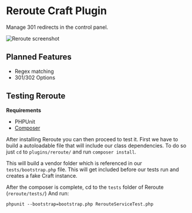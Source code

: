 # Reroute Craft Plugin

Manage 301 redirects in the control panel.

![Reroute screenshot](http://cl.ly/image/3m471U0O0Z10/Screen%20Shot%202013-12-10%20at%208.04.19%20AM.png)

## Planned Features

* Regex matching
* 301/302 Options

## Testing Reroute

**Requirements**

* PHPUnit
* [Composer](http://getcomposer.org)

After installing Reroute you can then proceed to test it. First we have to build a autoloadable file that will include our class dependencies. To do so just `cd` to `plugins/reroute/` and run `composer install`.

This will build a vendor folder which is referenced in our `tests/bootstrap.php` file. This will get included before our tests run and creates a fake Craft instance.

After the composer is complete, cd to the `tests` folder of Reroute (`reroute/tests/`) And run:

`phpunit --bootstrap=bootstrap.php RerouteServiceTest.php`
